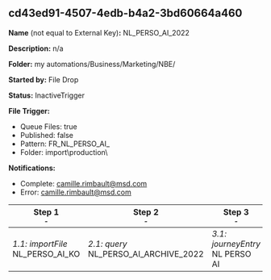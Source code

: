 ## cd43ed91-4507-4edb-b4a2-3bd60664a460

**Name** (not equal to External Key)**:** NL_PERSO_AI_2022

**Description:** n/a

**Folder:** my automations/Business/Marketing/NBE/

**Started by:** File Drop

**Status:** InactiveTrigger

**File Trigger:**

* Queue Files: true
* Published: false
* Pattern: FR_NL_PERSO_AI_
* Folder:  import\production\

**Notifications:**

* Complete: camille.rimbault@msd.com
* Error: camille.rimbault@msd.com

| Step 1<br>_<small>-</small>_ | Step 2<br>_<small>-</small>_ | Step 3<br>_<small>-</small>_ |
| --- | --- | --- |
| _1.1: importFile_<br>NL_PERSO_AI_KO | _2.1: query_<br>NL_PERSO_AI_ARCHIVE_2022 | _3.1: journeyEntry_<br>NL PERSO AI |
